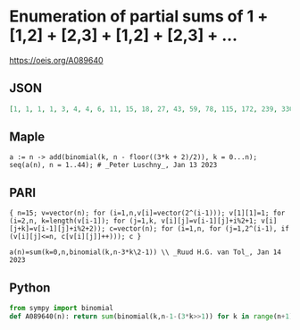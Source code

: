 # Enumeration of partial sums of 1 \+ \[1,2\] \+ \[2,3\] \+ \[1,2\] \+ \[2,3\] \+ \.\.\.
https://oeis.org/A089640
## JSON
```JSON
[1, 1, 1, 1, 3, 4, 4, 6, 11, 15, 18, 27, 43, 59, 78, 115, 172, 239, 330, 480, 698, 980, 1379, 1988, 2856, 4037, 5726, 8211, 11737, 16656, 23700, 33885, 48341, 68749, 97941, 139811, 199316, 283780, 404442, 576879, 822223, 1171318, 1669543, 2380423]
```
## Maple
```Maple
a := n -> add(binomial(k, n - floor((3*k + 2)/2)), k = 0...n);
seq(a(n), n = 1..44); # _Peter Luschny_, Jan 13 2023
```
## PARI
```PARI
{ n=15; v=vector(n); for (i=1,n,v[i]=vector(2^(i-1))); v[1][1]=1; for (i=2,n, k=length(v[i-1]); for (j=1,k, v[i][j]=v[i-1][j]+i%2+1; v[i][j+k]=v[i-1][j]+i%2+2)); c=vector(n); for (i=1,n, for (j=1,2^(i-1), if (v[i][j]<=n, c[v[i][j]]++))); c }
```
```PARI
a(n)=sum(k=0,n,binomial(k,n-3*k\2-1)) \\ _Ruud H.G. van Tol_, Jan 14 2023
```
## Python
```Python
from sympy import binomial
def A089640(n): return sum(binomial(k,n-1-(3*k>>1)) for k in range(n+1)) # _Chai Wah Wu_, Jan 14 2023
```
